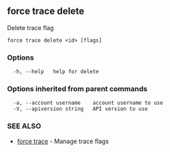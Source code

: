## force trace delete

Delete trace flag

```
force trace delete <id> [flags]
```

### Options

```
  -h, --help   help for delete
```

### Options inherited from parent commands

```
  -a, --account username    account username to use
  -V, --apiversion string   API version to use
```

### SEE ALSO

* [force trace](force_trace.md)	 - Manage trace flags

